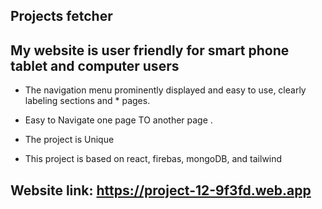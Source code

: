 ## Projects fetcher
## My website is user friendly for smart phone tablet and computer users

* The navigation menu prominently displayed and easy to use, clearly labeling sections and * pages.

* Easy to Navigate one page TO another page .

* The project is Unique

* This project is based on react, firebas, mongoDB, and tailwind

## Website link: https://project-12-9f3fd.web.app